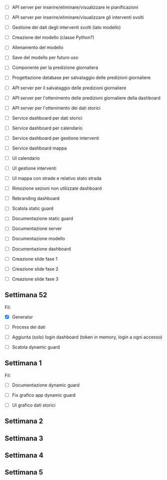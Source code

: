 


- [ ] API server per inserire/eliminare/visualizzare le pianificazioni
- [ ] API server per inserire/eliminare/visualizzare gli interventi svolti
- [ ] Gestione dei dati degli interventi svolti (lato modello)
- [ ] Creazione del modello (classe Python?)
- [ ] Allenamento del modello
- [ ] Save del modello per futuro uso
- [ ] Componente per la predizione giornaliera
- [ ] Progettazione database per salvataggio delle predizioni giornaliere
- [ ] API server per il salvataggio delle predizioni giornaliere
- [ ] API server per l'ottenimento delle predizioni giornaliere della dashboard
- [ ] API server per l'ottenimento dei dati storici
- [ ] Service dashboard per dati storici
- [ ] Service dashboard per calendario
- [ ] Service dashboard per gestione interventi
- [ ] Service dashboard mappa
- [ ] UI calendario
- [ ] UI gestione interventi
- [ ] UI mappa con strade e relativo stato strada
- [ ] Rimozione sezioni non utilizzate dashboard
- [ ] Rebranding dashboard
- [ ] Scatola static guard
- [ ] Documentazione static guard
- [ ] Documentazione server
- [ ] Documentazione modello
- [ ] Documentazione dashboard
- [ ] Creazione slide fase 1
- [ ] Creazione slide fase 2
- [ ] Creazione slide fase 3







## Settimana 52
Fil:

- [X] Generator
- [ ] Process dei dati
- [ ] Aggiunta (solo) login dashboard (token in memory, login a ogni accesso)
- [ ] Scatola dynamic guard



## Settimana 1
Fil:

- [ ] Documentazione dynamic guard
- [ ] Fix grafico app dynamic guard
- [ ] UI grafico dati storici



## Settimana 2



## Settimana 3




## Settimana 4




## Settimana 5








